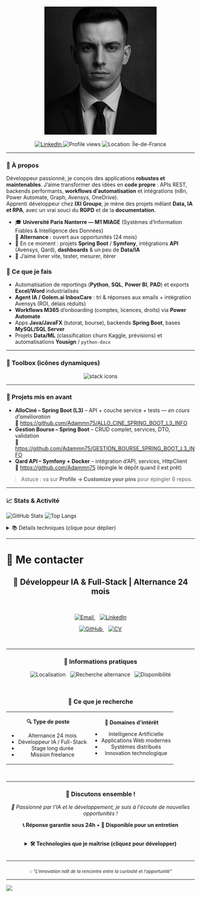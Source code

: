 <p align="center">
  <img src="./photo.png" alt="Bannière" width="300">
</p>

<p align="center">
  <a href="https://www.linkedin.com/in/mekkiou-a-b64021262/">
    <img src="https://img.shields.io/badge/LinkedIn-Connect-blue?logo=linkedin&logoColor=white" alt="LinkedIn" />
  </a>
  <img src="https://komarev.com/ghpvc/?username=Adammn75&style=flat&color=brightgreen" alt="Profile views" />
  <img src="https://img.shields.io/badge/Location-%C3%8Ele%20de%20France-0a0" alt="Location: Île-de-France" />
</p>

---

### 🧭 À propos
Développeur passionné, je conçois des applications **robustes et maintenables**. J’aime transformer des idées en **code propre** : APIs REST, backends performants, **workflows d’automatisation** et intégrations (n8n, Power Automate, Graph, Avensys, OneDrive).  
Apprenti développeur chez **IXI Groupe**, je mène des projets mêlant **Data, IA et RPA**, avec un vrai souci du **RGPD** et de la **documentation**.

- 🎓 **Université Paris Nanterre — M1 MIAGE** (Systèmes d’Information Fiables & Intelligence des Données)  
  🔎 **Alternance** : ouvert aux opportunités (24 mois)
- 🔭 En ce moment : projets **Spring Boot** / **Symfony**, intégrations **API** (Avensys, Qard), **dashboards** & un peu de **Data/IA**
- 🧪 J’aime livrer vite, tester, mesurer, itérer

### 🔧 Ce que je fais
- Automatisation de reportings (**Python**, **SQL**, **Power BI**, **PAD**) et exports **Excel/Word** industrialisés  
- **Agent IA / Golem.ai InboxCare** : tri & réponses aux emails + intégration Avensys (ROI, délais réduits)  
- **Workflows M365** d’onboarding (comptes, licences, droits) via **Power Automate**  
- Apps **Java/JavaFX** (tutorat, bourse), backends **Spring Boot**, bases **MySQL/SQL Server**  
- Projets **Data/ML** (classification churn Kaggle, prévisions) et automatisations **Yousign** / `python-docx`


---

### 🧰 Toolbox (icônes dynamiques)
<p align="center">
  <img src="https://skillicons.dev/icons?i=java,spring,php,symfony,python,js,html,css,git,github,docker,mysql,postgres,sqlite,postman,powershell,linux" alt="stack icons" />
</p>

---

### 🌟 Projets mis en avant
- **AlloCiné – Spring Boot (L3)** – API + couche service + tests — *en cours d’amélioration*  
  🔗 https://github.com/Adammn75/ALLO_CINE_SPRING_BOOT_L3_INFO  
- **Gestion Bourse – Spring Boot** – CRUD complet, services, DTO, validation  
  🔗 https://github.com/Adammn75/GESTION_BOURSE_SPRING_BOOT_L3_INFO  
- **Qard API – Symfony + Docker** – intégration d’API, services, HttpClient  
  🔗 https://github.com/Adammn75 (épingle le dépôt quand il est prêt)

> Astuce : va sur **Profile → Customize your pins** pour épingler 6 repos.

---

### 📈 Stats & Activité
![GitHub Stats](https://github-readme-stats.vercel.app/api?username=Adammm75&show_icons=true&theme=tokyonight)
![Top Langs](https://github-readme-stats.vercel.app/api/top-langs/?username=Adammm75&layout=compact&theme=tokyonight)

<details>
<summary>📚 Détails techniques (clique pour déplier)</summary>

#### Standards & pratiques
- Architecture claire (**controllers → services → repositories**)
- **DTOs / validation** pour des APIs propres
- **Docs README/Swagger** quand c’est pertinent
- **CI/CD** (à venir) + **Docker** pour l’isolation
- Logs utiles, gestion d’erreurs, métriques

#### Automatisation & Intégrations
- **n8n / Power Automate** : ETL léger, connecteurs, webhooks
- **APIs** (Avensys, Qard…) : auth, pagination, rate-limits, rétries
- **Dashboards** : KPI, suivi d’activité, exports
</details>

---

# 🤝 Me contacter

<div align="center">

## 🚀 Développeur IA & Full-Stack | Alternance 24 mois

<br>

<!-- Badges de contact principaux avec animations -->
<p align="center">
  <a href="mailto:adam.mekkiou@exemple.fr?subject=🚀%20Opportunité%20depuis%20GitHub&body=Bonjour%20Adam%2C%0A%0AJe%20vous%20contacte%20suite%20à%20la%20découverte%20de%20votre%20profil%20GitHub.%0A%0A" title="📧 Email professionnel">
    <img alt="Email" src="https://img.shields.io/badge/📧%20Email-adam.mekkiou@exemple.fr-EA4335?style=for-the-badge&logo=gmail&logoColor=white&logoWidth=20" />
  </a>
  &nbsp;&nbsp;
  <a href="https://www.linkedin.com/in/mekkiou-a-b64021262/" title="💼 Profil LinkedIn" target="_blank">
    <img alt="LinkedIn" src="https://img.shields.io/badge/💼%20LinkedIn-Adam%20Mekkiou-0A66C2?style=for-the-badge&logo=linkedin&logoColor=white&logoWidth=20" />
  </a>
</p>

<p align="center">
  <a href="https://github.com/Adammm75" title="⭐ Mon GitHub" target="_blank">
    <img alt="GitHub" src="https://img.shields.io/badge/⭐%20GitHub-Adammm75-181717?style=for-the-badge&logo=github&logoColor=white&logoWidth=20" />
  </a>
  &nbsp;&nbsp;
  <a href="./CV_Adam_Mekkiou.pdf" title="📄 Télécharger mon CV" target="_blank">
    <img alt="CV" src="https://img.shields.io/badge/📄%20CV-Télécharger-FF6B35?style=for-the-badge&logo=adobeacrobatreader&logoColor=white&logoWidth=20" />
  </a>
</p>

<br>

---

### 📍 Informations pratiques

<p align="center">
  <img src="https://img.shields.io/badge/📍%20Localisation-Île--de--France-4A90E2?style=flat-square&logo=googlemaps&logoColor=white" alt="Localisation" />
  &nbsp;
  <img src="https://img.shields.io/badge/🎯%20Objectif-Alternance%20(24%20mois)-FF6B6B?style=flat-square&logo=target&logoColor=white" alt="Recherche alternance" />
  &nbsp;
  <img src="https://img.shields.io/badge/📅%20Disponibilité-Immédiate-4ECDC4?style=flat-square&logo=calendar&logoColor=white" alt="Disponibilité" />
</p>

<br>

### 🎯 Ce que je recherche

<table align="center">
<tr>
<td align="center" width="50%">

**🔍 Type de poste**
- Alternance 24 mois
- Développeur IA / Full-Stack
- Stage long durée
- Mission freelance

</td>
<td align="center" width="50%">

**🌟 Domaines d'intérêt**
- Intelligence Artificielle
- Applications Web modernes  
- Systèmes distribués
- Innovation technologique

</td>
</tr>
</table>

<br>

---

### 💬 Discutons ensemble !

<p align="center">
  <em>🚀 Passionné par l'IA et le développement, je suis à l'écoute de nouvelles opportunités !</em>
</p>

<p align="center">
  <strong>📞 Réponse garantie sous 24h</strong> • <strong>🤝 Disponible pour un entretien</strong>
</p>

<br>

<!-- Badges de technologies favorites -->
<details>
<summary><strong>🛠️ Technologies que je maîtrise (cliquez pour développer)</strong></summary>

<br>

<p align="center">
  <img src="https://img.shields.io/badge/Python-3776AB?style=flat&logo=python&logoColor=white" alt="Python" />
  <img src="https://img.shields.io/badge/Java-ED8B00?style=flat&logo=java&logoColor=white" alt="Java" />
  <img src="https://img.shields.io/badge/TypeScript-007ACC?style=flat&logo=typescript&logoColor=white" alt="TypeScript" />
  <img src="https://img.shields.io/badge/React-20232A?style=flat&logo=react&logoColor=61DAFB" alt="React" />
  <img src="https://img.shields.io/badge/FastAPI-009688?style=flat&logo=fastapi&logoColor=white" alt="FastAPI" />
  <img src="https://img.shields.io/badge/Docker-2496ED?style=flat&logo=docker&logoColor=white" alt="Docker" />
</p>

</details>

<br>

---

<p align="center">
  <sub>💡 <em>"L'innovation naît de la rencontre entre la curiosité et l'opportunité"</em></sub>
</p>

</div>


---

<!-- Bandeau wavy décoratif -->
<img src="https://capsule-render.vercel.app/api?type=waving&height=120&color=0:111827,100:0ea5e9&section=footer&reversal=true"/>

